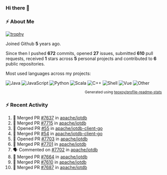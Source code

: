 ### Hi there 👋

### :zap: About Me

[![trophy](https://github-profile-trophy.vercel.app/?username=HTHou&theme=onedark)](https://github.com/ryo-ma/github-profile-trophy)
   
Joined Github **5** years ago.

Since then I pushed **672** commits, opened **27** issues, submitted **610** pull requests, received **1** stars across **5** personal projects and contributed to **6** public repositories.

Most used languages across my projects:

![Java](https://img.shields.io/static/v1?style=flat-square&label=%E2%A0%80&color=555&labelColor=%23b07219&message=Java%EF%B8%B194.4%25)
![JavaScript](https://img.shields.io/static/v1?style=flat-square&label=%E2%A0%80&color=555&labelColor=%23f1e05a&message=JavaScript%EF%B8%B11.4%25)
![Python](https://img.shields.io/static/v1?style=flat-square&label=%E2%A0%80&color=555&labelColor=%233572A5&message=Python%EF%B8%B10.7%25)
![Scala](https://img.shields.io/static/v1?style=flat-square&label=%E2%A0%80&color=555&labelColor=%23c22d40&message=Scala%EF%B8%B10.6%25)
![C++](https://img.shields.io/static/v1?style=flat-square&label=%E2%A0%80&color=555&labelColor=%23f34b7d&message=C%2B%2B%EF%B8%B10.6%25)
![Shell](https://img.shields.io/static/v1?style=flat-square&label=%E2%A0%80&color=555&labelColor=%2389e051&message=Shell%EF%B8%B10.4%25)
![Vue](https://img.shields.io/static/v1?style=flat-square&label=%E2%A0%80&color=555&labelColor=%2341b883&message=Vue%EF%B8%B10.3%25)
![Other](https://img.shields.io/static/v1?style=flat-square&label=%E2%A0%80&color=555&labelColor=%23ededed&message=Other%EF%B8%B11.2%25)

<p align="right"><sub>Generated using <a href="https://github.com/marketplace/actions/profile-readme-stats">teoxoy/profile-readme-stats</a></sub></p>


<!--![](https://github.com/HTHou/HTHou/blob/output/github-contribution-grid-snake.svg)-->

<!--![Haonan Hou's github stats](https://github-readme-stats.vercel.app/api?username=HTHou&count_private=true&show_icons=true&theme=onedark)-->

<!--![Haonan Hou's wakatime stats](https://github-readme-stats.vercel.app/api/wakatime?username=HTHou&layout=compact&theme=onedark)-->

<!--![Top Langs](https://github-readme-stats.vercel.app/api/top-langs/?username=HTHou&theme=onedark&layout=compact)-->

### :zap: Recent Activity
<!--START_SECTION:activity-->
1. 🎉 Merged PR [#7637](https://github.com/apache/iotdb/pull/7637) in [apache/iotdb](https://github.com/apache/iotdb)
2. 🎉 Merged PR [#7715](https://github.com/apache/iotdb/pull/7715) in [apache/iotdb](https://github.com/apache/iotdb)
3. 💪 Opened PR [#55](https://github.com/apache/iotdb-client-go/pull/55) in [apache/iotdb-client-go](https://github.com/apache/iotdb-client-go)
4. 🎉 Merged PR [#54](https://github.com/apache/iotdb-client-go/pull/54) in [apache/iotdb-client-go](https://github.com/apache/iotdb-client-go)
5. 💪 Opened PR [#7703](https://github.com/apache/iotdb/pull/7703) in [apache/iotdb](https://github.com/apache/iotdb)
6. 🎉 Merged PR [#7701](https://github.com/apache/iotdb/pull/7701) in [apache/iotdb](https://github.com/apache/iotdb)
7. 🗣 Commented on [#7702](https://github.com/apache/iotdb/issues/7702) in [apache/iotdb](https://github.com/apache/iotdb)
8. 🎉 Merged PR [#7664](https://github.com/apache/iotdb/pull/7664) in [apache/iotdb](https://github.com/apache/iotdb)
9. 🎉 Merged PR [#7610](https://github.com/apache/iotdb/pull/7610) in [apache/iotdb](https://github.com/apache/iotdb)
10. 🎉 Merged PR [#7687](https://github.com/apache/iotdb/pull/7687) in [apache/iotdb](https://github.com/apache/iotdb)
<!--END_SECTION:activity-->

<!--
**HTHou/HTHou** is a ✨ _special_ ✨ repository because its `README.md` (this file) appears on your GitHub profile.

Here are some ideas to get you started:

- 🔭 I’m currently working on ...
- 🌱 I’m currently learning ...
- 👯 I’m looking to collaborate on ...
- 🤔 I’m looking for help with ...
- 💬 Ask me about ...
- 📫 How to reach me: ...
- 😄 Pronouns: ...
- ⚡ Fun fact: ...
-->
